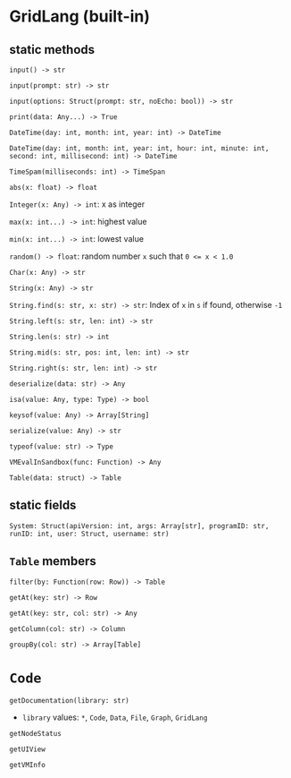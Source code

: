 
# GridLang (built-in)

## static methods

`input() -> str`

`input(prompt: str) -> str`

`input(options: Struct(prompt: str, noEcho: bool)) -> str`

`print(data: Any...) -> True`

`DateTime(day: int, month: int, year: int) -> DateTime`

`DateTime(day: int, month: int, year: int, hour: int, minute: int, second: int, millisecond: int) -> DateTime`

`TimeSpam(milliseconds: int) -> TimeSpan`

`abs(x: float) -> float`

`Integer(x: Any) -> int`: x as integer

`max(x: int...) -> int`: highest value

`min(x: int...) -> int`: lowest value

`random() -> float`: random number `x` such that `0 <= x < 1.0`

`Char(x: Any) -> str`

`String(x: Any) -> str`

`String.find(s: str, x: str) -> str`: Index of `x` in `s` if found, otherwise `-1`

`String.left(s: str, len: int) -> str`

`String.len(s: str) -> int`

`String.mid(s: str, pos: int, len: int) -> str`

`String.right(s: str, len: int) -> str`

`deserialize(data: str) -> Any`

`isa(value: Any, type: Type) -> bool`

`keysof(value: Any) -> Array[String]`

`serialize(value: Any) -> str`

`typeof(value: str) -> Type`

`VMEvalInSandbox(func: Function) -> Any`

`Table(data: struct) -> Table`

## static fields

`System: Struct(apiVersion: int, args: Array[str], programID: str, runID: int, user: Struct, username: str)`


## `Table` members
`filter(by: Function(row: Row)) -> Table`

`getAt(key: str) -> Row`

`getAt(key: str, col: str) -> Any`

`getColumn(col: str) -> Column`

`groupBy(col: str) -> Array[Table]`


# `Code`
`getDocumentation(library: str)`

- `library` values: `*`, `Code`, `Data`, `File`, `Graph`, `GridLang`

`getNodeStatus`

`getUIView`

`getVMInfo`
